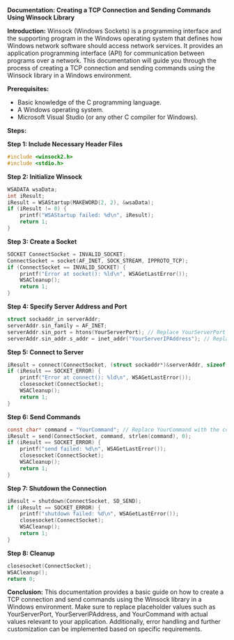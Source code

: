 ﻿**Documentation: Creating a TCP Connection and Sending Commands Using Winsock Library**

**Introduction:**
Winsock (Windows Sockets) is a programming interface and the supporting program in the Windows operating system that defines how Windows network software should access network services. It provides an application programming interface (API) for communication between programs over a network. This documentation will guide you through the process of creating a TCP connection and sending commands using the Winsock library in a Windows environment.

**Prerequisites:**

- Basic knowledge of the C programming language.
- A Windows operating system.
- Microsoft Visual Studio (or any other C compiler for Windows).

**Steps:**

**Step 1: Include Necessary Header Files**

```c
#include <winsock2.h>
#include <stdio.h>
```

**Step 2: Initialize Winsock**

```c
WSADATA wsaData;
int iResult;
iResult = WSAStartup(MAKEWORD(2, 2), &wsaData);
if (iResult != 0) {
    printf("WSAStartup failed: %d\n", iResult);
    return 1;
}
```

**Step 3: Create a Socket**

```c
SOCKET ConnectSocket = INVALID_SOCKET;
ConnectSocket = socket(AF_INET, SOCK_STREAM, IPPROTO_TCP);
if (ConnectSocket == INVALID_SOCKET) {
    printf("Error at socket(): %ld\n", WSAGetLastError());
    WSACleanup();
    return 1;
}
```

**Step 4: Specify Server Address and Port**

```c
struct sockaddr_in serverAddr;
serverAddr.sin_family = AF_INET;
serverAddr.sin_port = htons(YourServerPort); // Replace YourServerPort with the port number
serverAddr.sin_addr.s_addr = inet_addr("YourServerIPAddress"); // Replace YourServerIPAddress with the IP address of the server
```

**Step 5: Connect to Server**

```c
iResult = connect(ConnectSocket, (struct sockaddr*)&serverAddr, sizeof(serverAddr));
if (iResult == SOCKET_ERROR) {
    printf("Error at connect(): %ld\n", WSAGetLastError());
    closesocket(ConnectSocket);
    WSACleanup();
    return 1;
}
```

**Step 6: Send Commands**

```c
const char* command = "YourCommand"; // Replace YourCommand with the command you want to send
iResult = send(ConnectSocket, command, strlen(command), 0);
if (iResult == SOCKET_ERROR) {
    printf("send failed: %d\n", WSAGetLastError());
    closesocket(ConnectSocket);
    WSACleanup();
    return 1;
}
```

**Step 7: Shutdown the Connection**

```c
iResult = shutdown(ConnectSocket, SD_SEND);
if (iResult == SOCKET_ERROR) {
    printf("shutdown failed: %d\n", WSAGetLastError());
    closesocket(ConnectSocket);
    WSACleanup();
    return 1;
}
```

**Step 8: Cleanup**

```c
closesocket(ConnectSocket);
WSACleanup();
return 0;
```

**Conclusion:**
This documentation provides a basic guide on how to create a TCP connection and send commands using the Winsock library in a Windows environment. Make sure to replace placeholder values such as YourServerPort, YourServerIPAddress, and YourCommand with actual values relevant to your application. Additionally, error handling and further customization can be implemented based on specific requirements.